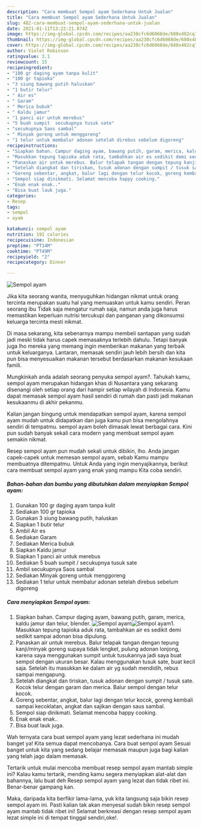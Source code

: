 ```yaml
---
description: "Cara membuat Sempol ayam Sederhana Untuk Jualan"
title: "Cara membuat Sempol ayam Sederhana Untuk Jualan"
slug: 482-cara-membuat-sempol-ayam-sederhana-untuk-jualan
date: 2021-01-11T13:22:21.874Z
image: https://img-global.cpcdn.com/recipes/aa230cfc6d6068de/680x482cq70/sempol-ayam-foto-resep-utama.jpg
thumbnail: https://img-global.cpcdn.com/recipes/aa230cfc6d6068de/680x482cq70/sempol-ayam-foto-resep-utama.jpg
cover: https://img-global.cpcdn.com/recipes/aa230cfc6d6068de/680x482cq70/sempol-ayam-foto-resep-utama.jpg
author: Violet Robinson
ratingvalue: 3.1
reviewcount: 15
recipeingredient:
- "100 gr daging ayam tanpa kulit"
- "100 gr tapioka"
- "3 siung bawang putih haluskan"
- "1 butir telur"
- " Air es"
- " Garam"
- " Merica bubuk"
- " Kaldu jamur"
- "1 panci air untuk merebus"
- "5 buah sumpit  secukupnya tusuk sate"
- "secukupnya Saos sambal"
- " Minyak goreng untuk menggoreng"
- "1 telur untuk membalur adonan setelah direbus sebelum digoreng"
recipeinstructions:
- "Siapkan bahan. Campur daging ayam, bawang putih, garam, merica, kaldu jamur dan telur, blender."
- "Masukkan tepung tapioka aduk rata, tambahkan air es sedikit demi sedikit sampai adonan bisa dipulung."
- "Panaskan air untuk merebus. Balur telapak tangan dengan tepung kanji/minyak goreng supaya tidak lengket, pulung adonan lonjong, karena saya menggunakan sumpit untuk tusukannya jadi saya buat sempol dengan ukuran besar. Kalau menggunakan tusuk sate, buat kecil saja. Setelah itu masukkan ke dalam air yg sudah mendidih, rebus sampai mengapung."
- "Setelah diangkat dan tiriskan, tusuk adonan dengan sumpit / tusuk sate. Kocok telur dengan garam dan merica. Balur sempol dengan telur kocok."
- "Goreng sebentar, angkat, balur lagi dengan telur kocok, goreng kembali sampai kecoklatan, angkat dan sajikan dengan saus sambal."
- "Sempol siap dinikmati. Selamat mencoba happy cooking."
- "Enak enak enak.."
- "Bisa buat lauk juga."
categories:
- Resep
tags:
- sempol
- ayam

katakunci: sempol ayam 
nutrition: 192 calories
recipecuisine: Indonesian
preptime: "PT14M"
cooktime: "PT49M"
recipeyield: "2"
recipecategory: Dinner

---
```



![Sempol ayam](https://img-global.cpcdn.com/recipes/aa230cfc6d6068de/680x482cq70/sempol-ayam-foto-resep-utama.jpg)

Jika kita seorang wanita, menyuguhkan hidangan nikmat untuk orang tercinta merupakan suatu hal yang memuaskan untuk kamu sendiri. Peran seorang ibu Tidak saja mengatur rumah saja, namun anda juga harus memastikan keperluan nutrisi tercukupi dan panganan yang dikonsumsi keluarga tercinta mesti nikmat.

Di masa  sekarang, kita sebenarnya mampu membeli santapan yang sudah jadi meski tidak harus capek memasaknya terlebih dahulu. Tetapi banyak juga lho mereka yang memang ingin memberikan makanan yang terbaik untuk keluarganya. Lantaran, memasak sendiri jauh lebih bersih dan kita pun bisa menyesuaikan makanan tersebut berdasarkan makanan kesukaan famili. 



Mungkinkah anda adalah seorang penyuka sempol ayam?. Tahukah kamu, sempol ayam merupakan hidangan khas di Nusantara yang sekarang disenangi oleh setiap orang dari hampir setiap wilayah di Indonesia. Kamu dapat memasak sempol ayam hasil sendiri di rumah dan pasti jadi makanan kesukaanmu di akhir pekanmu.

Kalian jangan bingung untuk mendapatkan sempol ayam, karena sempol ayam mudah untuk didapatkan dan juga kamu pun bisa mengolahnya sendiri di tempatmu. sempol ayam boleh dimasak lewat berbagai cara. Kini pun sudah banyak sekali cara modern yang membuat sempol ayam semakin nikmat.

Resep sempol ayam pun mudah sekali untuk dibikin, lho. Anda jangan capek-capek untuk memesan sempol ayam, sebab Kamu mampu membuatnya ditempatmu. Untuk Anda yang ingin menyajikannya, berikut cara membuat sempol ayam yang enak yang mampu Kita coba sendiri.

<!--inarticleads1-->

##### Bahan-bahan dan bumbu yang dibutuhkan dalam menyiapkan Sempol ayam:

1. Gunakan 100 gr daging ayam tanpa kulit
1. Sediakan 100 gr tapioka
1. Gunakan 3 siung bawang putih, haluskan
1. Siapkan 1 butir telur
1. Ambil  Air es
1. Sediakan  Garam
1. Sediakan  Merica bubuk
1. Siapkan  Kaldu jamur
1. Siapkan 1 panci air untuk merebus
1. Sediakan 5 buah sumpit / secukupnya tusuk sate
1. Ambil secukupnya Saos sambal
1. Sediakan  Minyak goreng untuk menggoreng
1. Sediakan 1 telur untuk membalur adonan setelah direbus sebelum digoreng




<!--inarticleads2-->

##### Cara menyiapkan Sempol ayam:

1. Siapkan bahan. Campur daging ayam, bawang putih, garam, merica, kaldu jamur dan telur, blender.
<img src="https://img-global.cpcdn.com/steps/3258dbe4c06123e8/160x128cq70/sempol-ayam-langkah-memasak-1-foto.jpg" alt="Sempol ayam"><img src="https://img-global.cpcdn.com/steps/bc585ef6603ccf18/160x128cq70/sempol-ayam-langkah-memasak-1-foto.jpg" alt="Sempol ayam">1. Masukkan tepung tapioka aduk rata, tambahkan air es sedikit demi sedikit sampai adonan bisa dipulung.
1. Panaskan air untuk merebus. Balur telapak tangan dengan tepung kanji/minyak goreng supaya tidak lengket, pulung adonan lonjong, karena saya menggunakan sumpit untuk tusukannya jadi saya buat sempol dengan ukuran besar. Kalau menggunakan tusuk sate, buat kecil saja. Setelah itu masukkan ke dalam air yg sudah mendidih, rebus sampai mengapung.
1. Setelah diangkat dan tiriskan, tusuk adonan dengan sumpit / tusuk sate. Kocok telur dengan garam dan merica. Balur sempol dengan telur kocok.
1. Goreng sebentar, angkat, balur lagi dengan telur kocok, goreng kembali sampai kecoklatan, angkat dan sajikan dengan saus sambal.
1. Sempol siap dinikmati. Selamat mencoba happy cooking.
1. Enak enak enak..
1. Bisa buat lauk juga.




Wah ternyata cara buat sempol ayam yang lezat sederhana ini mudah banget ya! Kita semua dapat mencobanya. Cara buat sempol ayam Sesuai banget untuk kita yang sedang belajar memasak maupun juga bagi kalian yang telah jago dalam memasak.

Tertarik untuk mulai mencoba membuat resep sempol ayam mantab simple ini? Kalau kamu tertarik, mending kamu segera menyiapkan alat-alat dan bahannya, lalu buat deh Resep sempol ayam yang lezat dan tidak ribet ini. Benar-benar gampang kan. 

Maka, daripada kita berfikir lama-lama, yuk kita langsung saja bikin resep sempol ayam ini. Pasti kalian tak akan menyesal sudah bikin resep sempol ayam mantab tidak ribet ini! Selamat berkreasi dengan resep sempol ayam lezat simple ini di tempat tinggal sendiri,oke!.

